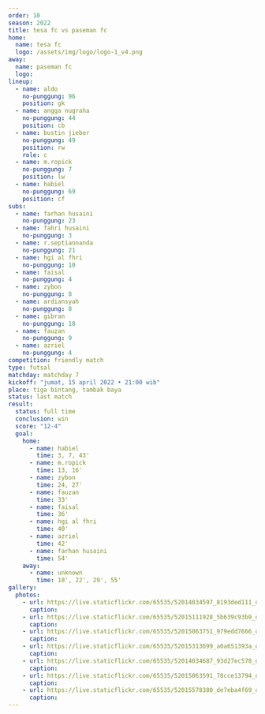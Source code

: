 ```yaml
---
order: 10
season: 2022
title: tesa fc vs paseman fc
home:
  name: tesa fc
  logo: /assets/img/logo/logo-1_v4.png
away:
  name: paseman fc
  logo:
lineup:
  - name: aldo
    no-punggung: 96
    position: gk
  - name: angga nugraha
    no-punggung: 44
    position: cb
  - name: bustin jieber
    no-punggung: 49
    position: rw
    role: c
  - name: m.ropick
    no-punggung: 7
    position: lw
  - name: habiel
    no-punggung: 69
    position: cf
subs:
  - name: farhan husaini
    no-punggung: 23
  - name: fahri husaini
    no-punggung: 3
  - name: r.septiannanda
    no-punggung: 21
  - name: hgi al fhri
    no-punggung: 10
  - name: faisal
    no-punggung: 4
  - name: zybon
    no-punggung: 8
  - name: ardiansyah
    no-punggung: 8
  - name: gibran
    no-punggung: 18
  - name: fauzan
    no-punggung: 9
  - name: azriel
    no-punggung: 4
competition: friendly match
type: futsal
matchday: matchday 7
kickoff: "jumat, 15 april 2022 • 21:00 wib"
place: tiga bintang, tambak baya
status: last match
result:
  status: full time
  conclusion: win
  score: "12-4"
  goal: 
    home:
      - name: habiel
        time: 3, 7, 43'
      - name: m.ropick
        time: 13, 16'
      - name: zybon
        time: 24, 27'
      - name: fauzan
        time: 33'
      - name: faisal
        time: 36'
      - name: hgi al fhri
        time: 40'
      - name: azriel
        time: 42'
      - name: farhan husaini
        time: 54'
    away:
      - name: unknown
        time: 18', 22', 29', 55'
gallery:
  photos:
    - url: https://live.staticflickr.com/65535/52014034597_8193ded111_o.jpg
      caption: 
    - url: https://live.staticflickr.com/65535/52015111928_5b639c93b9_o.jpg
      caption:
    - url: https://live.staticflickr.com/65535/52015063751_979edd7666_o.jpg
      caption:
    - url: https://live.staticflickr.com/65535/52015313699_a0a651393a_o.jpg
      caption:
    - url: https://live.staticflickr.com/65535/52014034687_93d27ec578_o.jpg
      caption:
    - url: https://live.staticflickr.com/65535/52015063591_78cce13794_o.jpg
      caption:
    - url: https://live.staticflickr.com/65535/52015578380_de7eba4f69_o.jpg
      caption:
---
```

